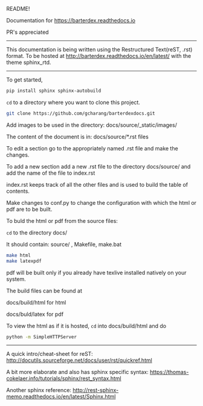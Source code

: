 README!

Documentation for https://barterdex.readthedocs.io

PR's appreciated

-----

This documentation is being written using the Restructured Text(reST, .rst) format. To be hosted at http://barterdex.readthedocs.io/en/latest/ with the theme sphinx_rtd.

-----

To get started,

```bash
pip install sphinx sphinx-autobuild
```
`cd` to a directory where you want to clone this project.

```bash
git clone https://github.com/gcharang/barterdexdocs.git
```
Add images to be used in the directory: docs/source/_static/images/

The content of the document is in: docs/source/*.rst files

To edit a section go to the appropriately named .rst file and make the changes.

To add a new section add a new .rst file to the directory docs/source/ and add the name of the file to index.rst

index.rst keeps track of all the other files and is used to build the table of contents.

Make changes to conf.py to change the configuration with which the html or pdf are to be built.

To buld the html or pdf from the source files:

`cd` to the directory docs/ 

It should contain: source/ , Makefile, make.bat

```bash
make html
make latexpdf
```
pdf will be built only if you already have texlive installed natively on your system.

The build files can be found at

docs/build/html	for html

docs/buld/latex for pdf 

To view the html as if it is hosted, `cd` into docs/build/html and do

```bash
python -m SimpleHTTPServer
```
--------------------------
A quick intro/cheat-sheet for reST: http://docutils.sourceforge.net/docs/user/rst/quickref.html

A bit more elaborate and also has sphinx specific syntax: https://thomas-cokelaer.info/tutorials/sphinx/rest_syntax.html

Another sphinx reference: http://rest-sphinx-memo.readthedocs.io/en/latest/Sphinx.html

